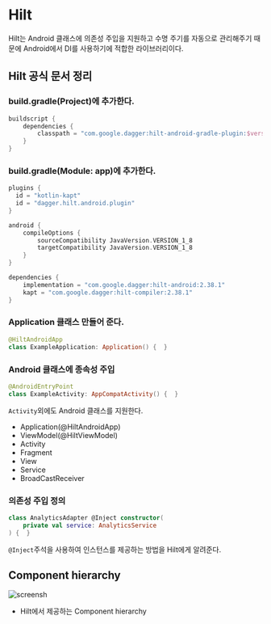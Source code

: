 # **Hilt**
Hilt는 Android 클래스에 의존성 주입을 지원하고 수명 주기를 자동으로 관리해주기 때문에 Android에서 
DI를 사용하기에 적합한 라이브러리이다.

## **Hilt 공식 문서 정리**

### **build.gradle(Project)에 추가한다.**
```kotlin
buildscript {
    dependencies {
        classpath = "com.google.dagger:hilt-android-gradle-plugin:$version"
    }
}
```

### **build.gradle(Module: app)에 추가한다.**
```kotlin
plugins {
  id = "kotlin-kapt"
  id = "dagger.hilt.android.plugin"
}

android {
    compileOptions {
        sourceCompatibility JavaVersion.VERSION_1_8
        targetCompatibility JavaVersion.VERSION_1_8
    }    
}

dependencies {
    implementation = "com.google.dagger:hilt-android:2.38.1"
    kapt = "com.google.dagger:hilt-compiler:2.38.1"
}
```

### **Application 클래스 만들어 준다.**
```kotlin
@HiltAndroidApp
class ExampleApplication: Application() {  }
```

### **Android 클래스에 종속성 주입**
```kotlin
@AndroidEntryPoint
class ExampleActivity: AppCompatActivity() {  }
```

`Activity`외에도 Android 클래스를 지원한다.

- Application(@HiltAndroidApp)
- ViewModel(@HiltViewModel)
- Activity
- Fragment
- View
- Service
- BroadCastReceiver

### **의존성 주입 정의**
```kotlin
class AnalyticsAdapter @Inject constructor(
    private val service: AnalyticsService
) {  }
```
`@Inject`주석을 사용하여 인스턴스를 제공하는 방법을 Hilt에게 알려준다.

## **Component hierarchy**

![screensh](https://img1.daumcdn.net/thumb/R1280x0/?scode=mtistory2&fname=https%3A%2F%2Fblog.kakaocdn.net%2Fdn%2Fcl8gyc%2Fbtq1UNfDwtS%2FKUMlMdk66c486inLi9gQDK%2Ftfile.svg)
- Hilt에서 제공하는 Component hierarchy


